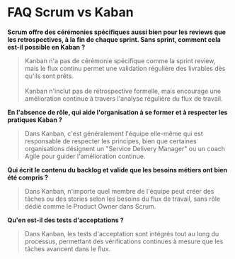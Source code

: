# FAQ Scrum vs Kaban

**Scrum offre des cérémonies spécifiques aussi bien pour les reviews que les retrospectives, à la fin de chaque sprint. Sans sprint, comment cela est-il possible en Kaban ?**

> Kanban n'a pas de cérémonie spécifique comme la sprint review, mais le flux continu permet une validation régulière des livrables dès qu'ils sont prêts.\
> \
> Kanban n'inclut pas de rétrospective formelle, mais encourage une amélioration continue à travers l'analyse régulière du flux de travail.

**En l'absence de rôle, qui aide l'organisation à se former et à respecter les pratiques Kaban ?**

> Dans Kanban, c'est généralement l'équipe elle-même qui est responsable de respecter les principes, bien que certaines organisations désignent un "Service Delivery Manager" ou un coach Agile pour guider l'amélioration continue.

**Qui écrit le contenu du backlog et valide que les besoins métiers ont bien été compris ?**

> Dans Kanban, n'importe quel membre de l'équipe peut créer des tâches ou des stories selon les besoins du flux de travail, sans rôle dédié comme le Product Owner dans Scrum.

**Qu'en est-il des tests d'acceptations ?**

> Dans Kanban, les tests d'acceptation sont intégrés tout au long du processus, permettant des vérifications continues à mesure que les tâches avancent dans le flux.
